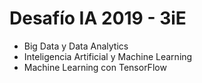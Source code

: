 # Desafío IA 2019 - 3iE

- Big Data y Data Analytics
- Inteligencia Artificial y Machine Learning
- Machine Learning con TensorFlow